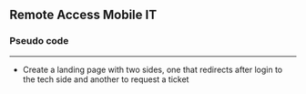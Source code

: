 ## Remote Access Mobile IT
### Pseudo code
---
* Create a landing page with two sides, one that redirects after login to the tech side and another to request a ticket

